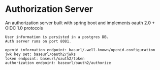 <h1> 
    Authorization Server
</h1>

<p>
    An authorization server built with spring boot and implements oauth 2.0 + OIDC 1.0 protocols

    User information is persisted in a postgres DB.
    Auth server runs on port 8081.

    openid information endpoint: basurl/.well-known/openid-configuration
    jwk key set: baseurl/oauth2/jwks
    token endpoint: baseurl/oauth2/token
    authorization endpoint: baseurl/oauth2/authorize


</p>
